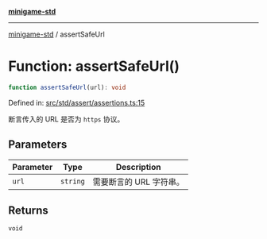 [**minigame-std**](../README.md)

***

[minigame-std](../README.md) / assertSafeUrl

# Function: assertSafeUrl()

```ts
function assertSafeUrl(url): void
```

Defined in: [src/std/assert/assertions.ts:15](https://github.com/JiangJie/minigame-std/blob/c702c23d8258d9dd96d873df515d0027c84fb302/src/std/assert/assertions.ts#L15)

断言传入的 URL 是否为 `https` 协议。

## Parameters

| Parameter | Type | Description |
| ------ | ------ | ------ |
| `url` | `string` | 需要断言的 URL 字符串。 |

## Returns

`void`
